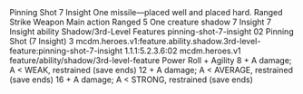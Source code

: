 <ability>
  <name>Pinning Shot</name>
  <cost>7 Insight</cost>
  <flavor>One missile—placed well and placed hard.</flavor>
  <keywords>
    <keyword>Ranged</keyword>
    <keyword>Strike</keyword>
    <keyword>Weapon</keyword>
  </keywords>
  <type>Main action</type>
  <distance>Ranged 5</distance>
  <target>One creature</target>
  <metadata>
    <class>shadow</class>
    <cost>7 Insight</cost>
    <cost_amount>7</cost_amount>
    <cost_resource>Insight</cost_resource>
    <feature_type>ability</feature_type>
    <file_dpath>Shadow/3rd-Level Features</file_dpath>
    <item_id>pinning-shot-7-insight</item_id>
    <item_index>02</item_index>
    <item_name>Pinning Shot (7 Insight)</item_name>
    <level>3</level>
    <scc>mcdm.heroes.v1:feature.ability.shadow.3rd-level-feature:pinning-shot-7-insight</scc>
    <scdc>1.1.1:5.2.3.6:02</scdc>
    <source>mcdm.heroes.v1</source>
    <type>feature/ability/shadow/3rd-level-feature</type>
  </metadata>
  <effects>
    <effect type="roll">
      <roll>Power Roll + Agility</roll>
      <t1>8 + A damage; A &lt; WEAK, restrained (save ends)</t1>
      <t2>12 + A damage; A &lt; AVERAGE, restrained (save ends)</t2>
      <t3>16 + A damage; A &lt; STRONG, restrained (save ends)</t3>
    </effect>
  </effects>
</ability>
